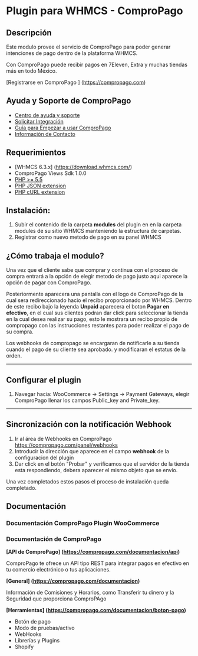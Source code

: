 Plugin para WHMCS - ComproPago
===================================
## Descripción
Este modulo provee el servicio de ComproPago para poder generar intenciones de pago dentro de la plataforma WHMCS. 

Con ComproPago puede recibir pagos en 7Eleven, Extra y muchas tiendas más en todo México.

[Registrarse en ComproPago ] (https://compropago.com)


## Ayuda y Soporte de ComproPago

- [Centro de ayuda y soporte](https://compropago.com/ayuda-y-soporte)
- [Solicitar Integración](https://compropago.com/integracion)
- [Guía para Empezar a usar ComproPago](https://compropago.com/ayuda-y-soporte/como-comenzar-a-usar-compropago)
- [Información de Contacto](https://compropago.com/contacto)

## Requerimientos
* [WHMCS 6.3.x] (https://download.whmcs.com/)
* ComproPago Views Sdk 1.0.0
* [PHP >= 5.5](http://www.php.net/)
* [PHP JSON extension](http://php.net/manual/en/book.json.php)
* [PHP cURL extension](http://php.net/manual/en/book.curl.php)

## Instalación:

1. Subir el contenido de la carpeta **modules** del plugin en en la carpeta modules de su sitio WHMCS manteniendo la estructura de carpetas.
2. Registrar como nuevo metodo de pago en su panel WHMCS


## ¿Cómo trabaja el modulo?
Una vez que el cliente sabe que comprar y continua con el proceso de compra entrará a la opción de elegir metodo de pago
justo aqui aparece la opción de pagar con ComproPago.

Posteriormente aparecera una pantalla con el logo de ComproPago de la cual sera redireccionado hacio el recibo
proporcionado por WHMCS. Dentro de este recibo bajo la leyenda **Unpaid** aparecera el boton **Pagar en efectivo**,
en el cual sus clientes podran dar click para seleccionar la tienda en la cual desea realizar su pago, esto le mostrara un recibo propio de compropago con las instrucciones restantes para poder realizar el pago de su compra.

Los webhooks de compropago se encargaran de notificarle a su tienda cuando el pago de su cliente sea aprobado. y modificaran el estatus de la orden.

---

## Configurar el plugin

1. Navegar hacia: WooCommerce -> Settings -> Payment Gateways, elegir ComproPago llenar los campos Public_key and Private_key.

---

## Sincronización con la notificación Webhook
1. Ir al área de Webhooks en ComproPago https://compropago.com/panel/webhooks
2. Introducir la dirección que aparece en el campo **webhook** de la configuracion del plugin
3. Dar click en el botón "Probar" y verificamos que el servidor de la tienda esta respondiendo, debera aparecer el mismo objeto que se envío. 

Una vez completados estos pasos el proceso de instalación queda completado.

## Documentación
### Documentación ComproPago Plugin WooCommerce

### Documentación de ComproPago
**[API de ComproPago] (https://compropago.com/documentacion/api)**

ComproPago te ofrece un API tipo REST para integrar pagos en efectivo en tu comercio electrónico o tus aplicaciones.


**[General] (https://compropago.com/documentacion)**

Información de Comisiones y Horarios, como Transferir tu dinero y la Seguridad que proporciona ComproPAgo


**[Herramientas] (https://compropago.com/documentacion/boton-pago)**
* Botón de pago
* Modo de pruebas/activo
* WebHooks
* Librerías y Plugins
* Shopify
